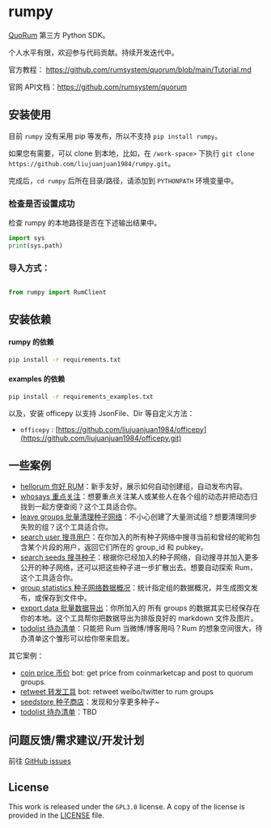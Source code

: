 # rumpy

[QuoRum](https://github.com/rumsystem/quorum) 第三方 Python SDK。

个人水平有限，欢迎参与代码贡献。持续开发迭代中。

官方教程： https://github.com/rumsystem/quorum/blob/main/Tutorial.md

官网 API文档：https://github.com/rumsystem/quorum 

## 安装使用

目前 `rumpy` 没有采用 pip 等发布，所以不支持 `pip install rumpy`。

如果您有需要，可以 clone 到本地，比如，在 `/work-space>` 下执行 ```git clone https://github.com/liujuanjuan1984/rumpy.git```。

完成后，`cd rumpy` 后所在目录/路径，请添加到 `PYTHONPATH` 环境变量中。

### 检查是否设置成功

检查 rumpy 的本地路径是否在下述输出结果中。

```py
import sys
print(sys.path)
```

### 导入方式：

```py

from rumpy import RumClient

```

## 安装依赖

#### rumpy 的依赖

```sh
pip install -r requirements.txt
```

#### examples 的依赖

```sh
pip install -r requirements_examples.txt
```

以及，安装 officepy 以支持 JsonFile、Dir 等自定义方法：

- `officepy` : [https://github.com/liujuanjuan1984/officepy](https://github.com/liujuanjuan1984/officepy.git)


## 一些案例

- [hellorum 你好 RUM](./examples/hellorum)：新手友好，展示如何自动创建组，自动发布内容。
- [whosays 重点关注](./examples/whosays)：想要重点关注某人或某些人在各个组的动态并把动态归拢到一起方便查阅？这个工具适合你。
- [leave groups 批量清理种子网络](./examples/leave_groups)：不小心创建了大量测试组？想要清理同步失败的组？这个工具适合你。
- [search user 搜寻用户](./examples/search_user)：在你加入的所有种子网络中搜寻当前和曾经的昵称包含某个片段的用户，返回它们所在的 group_id 和 pubkey。
- [search seeds 搜寻种子](./examples/search_seeds)：根据你已经加入的种子网络，自动搜寻并加入更多公开的种子网络，还可以把这些种子进一步扩散出去。想要自动探索 Rum，这个工具适合你。
- [group statistics 种子网络数据概况](./examples/group_statistics)：统计指定组的数据概况，并生成图文发布，或保存到文件中。
- [export data 批量数据导出](./examples/export_data)：你所加入的 所有 groups 的数据其实已经保存在你的本地。这个工具帮你把数据导出为排版良好的 markdown 文件及图片。
- [todolist 待办清单](./examples/todolist)：只能把 Rum 当微博/博客用吗？Rum 的想象空间很大，待办清单这个雏形可以给你带来启发。


其它案例：

- [coin price 币价](https://github.com/liujuanjuan1984/coin_price) bot: get price from coinmarketcap and post to quorum groups.
- [retweet 转发工具](https://github.com/liujuanjuan1984/retweet) bot: retweet weibo/twitter to rum groups
- [seedstore 种子商店](https://github.com/liujuanjuan1984/seedstore)：发现和分享更多种子~
- [todolist 待办清单](https://github.com/liujuanjuan1984/todolist)：TBD

## 问题反馈/需求建议/开发计划

前往 [GitHub issues](https://github.com/liujuanjuan1984/rumpy/issues)

## License

This work is released under the `GPL3.0` license. A copy of the license is provided in the [LICENSE](./LICENSE) file.
